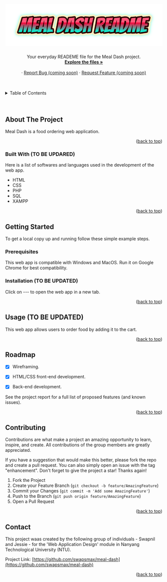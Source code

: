 <div id="top"></div>



<!-- PROJECT LOGO -->
<br />
<div align="center">
  <a href="https://github.com/swapsmax/meal-dash">
    <img src="images/mealdash_readme.png" alt="Logo">
  </a>

  <h3 align="center"></h3>

  <p align="center">
    Your everyday READEME file for the Meal Dash project.
    <br />
    <a href="https://github.com/swapsmax/mealdash"><strong>Explore the files »</strong></a>
    <br />
    <br />
    ·
    <a href="https://github.com/swapsmax/meal-dash">Report Bug (coming soon)</a>
    ·
    <a href="https://github.com/swapsmax/meal-dash">Request Feature (coming soon)</a>
  </p>
</div>

<br />
<br />


<!-- TABLE OF CONTENTS -->
<details>
  <summary>Table of Contents</summary>
  <ol>
    <li>
      <a href="#about-the-project">About The Project</a>
      <ul>
        <li><a href="#built-with">Built With</a></li>
      </ul>
    </li>
    <li>
      <a href="#getting-started">Getting Started</a>
      <ul>
        <li><a href="#prerequisites">Prerequisites</a></li>
        <li><a href="#installation">Installation</a></li>
      </ul>
    </li>
    <li><a href="#usage">Usage</a></li>
    <li><a href="#roadmap">Roadmap</a></li>
    <li><a href="#contributing">Contributing</a></li>
    <li><a href="#contact">Contact</a></li>
  </ol>
</details>

<br />
<br />


<!-- ABOUT THE PROJECT -->
## About The Project

Meal Dash is a food ordering web application.

<p align="right">(<a href="#top">back to top</a>)</p>



### Built With (TO BE UPDARED)

Here is a list of softwares and languages used in the development of the web app.

* HTML
* CSS
* PHP
* SQL
* XAMPP


<p align="right">(<a href="#top">back to top</a>)</p>



<!-- GETTING STARTED -->
## Getting Started

To get a local copy up and running follow these simple example steps.

### Prerequisites

This web app is compatible with Windows and MacOS. 
Run it on Google Chrome for best compatibility.

### Installation (TO BE UPDATED)

Click on --- to open the web app in a new tab.

<p align="right">(<a href="#top">back to top</a>)</p>



<!-- USAGE EXAMPLES -->
## Usage (TO BE UPDATED)

This web app allows users to order food by adding it to the cart.

<p align="right">(<a href="#top">back to top</a>)</p>



<!-- ROADMAP -->
## Roadmap

- [x] Wireframing.
- [x] HTML/CSS front-end development.
- [x] Back-end development.


See the project report for a full list of proposed features (and known issues).

<p align="right">(<a href="#top">back to top</a>)</p>



<!-- CONTRIBUTING -->
## Contributing

Contributions are what make a project an amazing opportunity to learn, inspire, and create. All contributions of the group members are greatly appreciated.

If you have a suggestion that would make this better, please fork the repo and create a pull request. You can also simply open an issue with the tag "enhancement".
Don't forget to give the project a star! Thanks again!

1. Fork the Project
2. Create your Feature Branch (`git checkout -b feature/AmazingFeature`)
3. Commit your Changes (`git commit -m 'Add some AmazingFeature'`)
4. Push to the Branch (`git push origin feature/AmazingFeature`)
5. Open a Pull Request

<p align="right">(<a href="#top">back to top</a>)</p>




<!-- CONTACT -->
## Contact

This project waas created by the following group of individuals - Swapnil and Jessie - for the 'Web Application Design' module in Nanyang Technological University (NTU).

Project Link: [https://github.com/swapsmax/meal-dash](https://github.com/swapsmax/meal-dash)

<p align="right">(<a href="#top">back to top</a>)</p>



<!-- MARKDOWN LINKS & IMAGES -->
[product-screenshot]: images/screenshot.png
